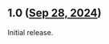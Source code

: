 ## 1.0 ([Sep 28, 2024](https://github.com/ramensoftware/windhawk-mods/blob/8feb509bfbeb74b97aa1f3cd2c36b67b40efad29/mods/taskbar-background-helper.wh.cpp))

Initial release.

